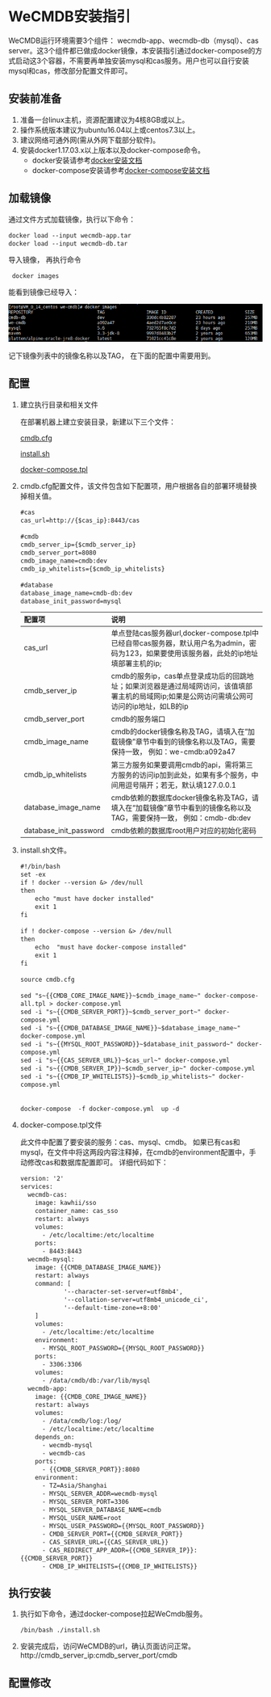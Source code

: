# WeCMDB安装指引

WeCMDB运行环境需要3个组件： wecmdb-app、wecmdb-db（mysql）、cas server。这3个组件都已做成docker镜像，本安装指引通过docker-compose的方式启动这3个容器，不需要再单独安装mysql和cas服务。用户也可以自行安装mysql和cas，修改部分配置文件即可。

## 安装前准备
1. 准备一台linux主机，资源配置建议为4核8GB或以上。
2. 操作系统版本建议为ubuntu16.04以上或centos7.3以上。
3. 建议网络可通外网(需从外网下载部分软件)。
4. 安装docker1.17.03.x以上版本以及docker-compose命令。
	- docker安装请参考[docker安装文档](docker_install_guide.md)
	- docker-compose安装请参考[docker-compose安装文档](docker-compose_install_guide.md)


## 加载镜像

   通过文件方式加载镜像，执行以下命令：

   ```
   docker load --input wecmdb-app.tar
   docker load --input wecmdb-db.tar 
   ```

   导入镜像， 再执行命令

   ```
	docker images
   ```

   能看到镜像已经导入：

   ![wecmdb_images](images/wecmdb_images.png)

   记下镜像列表中的镜像名称以及TAG， 在下面的配置中需要用到。

## 配置
1. 建立执行目录和相关文件
	
	在部署机器上建立安装目录，新建以下三个文件：

	[cmdb.cfg](../../../build/cmdb.cfg)

	[install.sh](../../../build/install.sh)

	[docker-compose.tpl](../../../build/docker-compose-all.tpl)

2. cmdb.cfg配置文件，该文件包含如下配置项，用户根据各自的部署环境替换掉相关值。

	```	
	#cas
	cas_url=http://{$cas_ip}:8443/cas
	
	#cmdb
	cmdb_server_ip={$cmdb_server_ip}
	cmdb_server_port=8080
	cmdb_image_name=cmdb:dev
	cmdb_ip_whitelists={$cmdb_ip_whitelists}

	#database
	database_image_name=cmdb-db:dev
	database_init_password=mysql
	```

	 配置项                    |说明
	 -------------------------|--------------------
	 cas_url                  |单点登陆cas服务器url,docker-compose.tpl中已经自带cas服务器，默认用户名为admin，密码为123，如果要使用该服务器，此处的ip地址填部署主机的ip;
	 cmdb_server_ip           |cmdb的服务ip，cas单点登录成功后的回跳地址；如果浏览器是通过局域网访问，该值填部署主机的局域网ip;如果是公网访问需填公网可访问的ip地址，如LB的ip
	 cmdb_server_port         |cmdb的服务端口
	 cmdb_image_name          |cmdb的docker镜像名称及TAG，请填入在“加载镜像”章节中看到的镜像名称以及TAG，需要保持一致， 例如：we-cmdb:a092a47
	 cmdb_ip_whitelists       |第三方服务如果要调用cmdb的api，需将第三方服务的访问ip加到此处，如果有多个服务，中间用逗号隔开；若无，默认填127.0.0.1
	 database_image_name      |cmdb依赖的数据库docker镜像名称及TAG，请填入在“加载镜像”章节中看到的镜像名称以及TAG，需要保持一致， 例如：cmdb-db:dev
	 database_init_password   |cmdb依赖的数据库root用户对应的初始化密码


3. install.sh文件。

	```
	#!/bin/bash
	set -ex
	if ! docker --version &> /dev/null
	then
	    echo "must have docker installed"
	    exit 1
	fi
	
	if ! docker-compose --version &> /dev/null
	then
	    echo  "must have docker-compose installed"
	    exit 1
	fi
	
	source cmdb.cfg
	
	sed "s~{{CMDB_CORE_IMAGE_NAME}}~$cmdb_image_name~" docker-compose-all.tpl > docker-compose.yml
	sed -i "s~{{CMDB_SERVER_PORT}}~$cmdb_server_port~" docker-compose.yml  
	sed -i "s~{{CMDB_DATABASE_IMAGE_NAME}}~$database_image_name~" docker-compose.yml  
	sed -i "s~{{MYSQL_ROOT_PASSWORD}}~$database_init_password~" docker-compose.yml 
	sed -i "s~{{CAS_SERVER_URL}}~$cas_url~" docker-compose.yml
	sed -i "s~{{CMDB_SERVER_IP}}~$cmdb_server_ip~" docker-compose.yml
	sed -i "s~{{CMDB_IP_WHITELISTS}}~$cmdb_ip_whitelists~" docker-compose.yml
	
	
	docker-compose  -f docker-compose.yml  up -d
	```

4. docker-compose.tpl文件
	
	此文件中配置了要安装的服务：cas、mysql、cmdb。
	如果已有cas和mysql，在文件中将这两段内容注释掉，在cmdb的environment配置中，手动修改cas和数据库配置即可。
	详细代码如下：

	```
	version: '2'
	services:
	  wecmdb-cas:
	    image: kawhii/sso
	    container_name: cas_sso
	    restart: always
	    volumes:
	      - /etc/localtime:/etc/localtime
	    ports:
	      - 8443:8443
	  wecmdb-mysql:
	    image: {{CMDB_DATABASE_IMAGE_NAME}}
	    restart: always
	    command: [
	            '--character-set-server=utf8mb4',
	            '--collation-server=utf8mb4_unicode_ci',
	            '--default-time-zone=+8:00'
	    ]
	    volumes:
	      - /etc/localtime:/etc/localtime
	    environment:
	      - MYSQL_ROOT_PASSWORD={{MYSQL_ROOT_PASSWORD}}
	    ports:
	      - 3306:3306
	    volumes:
	      - /data/cmdb/db:/var/lib/mysql
	  wecmdb-app:
	    image: {{CMDB_CORE_IMAGE_NAME}}
	    restart: always
	    volumes:
	      - /data/cmdb/log:/log/
	      - /etc/localtime:/etc/localtime
	    depends_on:
	      - wecmdb-mysql
	      - wecmdb-cas
	    ports:
	      - {{CMDB_SERVER_PORT}}:8080
	    environment:
	      - TZ=Asia/Shanghai
	      - MYSQL_SERVER_ADDR=wecmdb-mysql
	      - MYSQL_SERVER_PORT=3306
	      - MYSQL_SERVER_DATABASE_NAME=cmdb
	      - MYSQL_USER_NAME=root
	      - MYSQL_USER_PASSWORD={{MYSQL_ROOT_PASSWORD}}
	      - CMDB_SERVER_PORT={{CMDB_SERVER_PORT}}
	      - CAS_SERVER_URL={{CAS_SERVER_URL}}
	      - CAS_REDIRECT_APP_ADDR={{CMDB_SERVER_IP}}:{{CMDB_SERVER_PORT}}
	      - CMDB_IP_WHITELISTS={{CMDB_IP_WHITELISTS}}
	```

## 执行安装
1. 执行如下命令，通过docker-compose拉起WeCmdb服务。
	
	```
	/bin/bash ./install.sh
	```
 
2. 安装完成后，访问WeCMDB的url，确认页面访问正常。
	http://cmdb_server_ip:cmdb_server_port/cmdb

## 配置修改